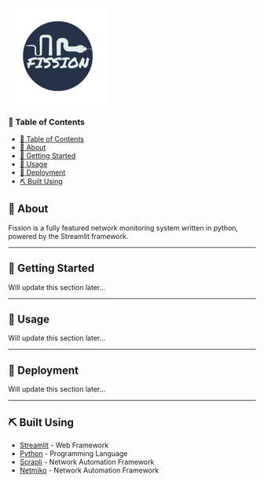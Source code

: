 <img align="center" width=40% heigh=40% src="assets/fission.png">


###  📝 Table of Contents

- [📝 Table of Contents](#table-of-contents )
- [🧐 About ](#about-a-name-abouta )
- [🏁 Getting Started ](#getting-started-a-name-getting_starteda )
- [🎈 Usage ](#usage-a-nameusagea )
- [🚀 Deployment ](#deployment-a-name-deploymenta )
- [⛏️ Built Using ](#️-built-using-a-name-built_usinga )


##  🧐 About <a name = "about"></a>


Fission is a fully featured network monitoring system written in python, powered by the Streamlit framework.

---

##  🏁 Getting Started <a name = "getting_started"></a>


Will update this section later...

---

##  🎈 Usage <a name="usage"></a>


Will update this section later...

---

##  🚀 Deployment <a name = "deployment"></a>


Will update this section later...

---

##  ⛏️ Built Using <a name = "built_using"></a>


- [Streamlit](https://streamlit.io/ ) - Web Framework
- [Python](https://python.org/ ) - Programming Language
- [Scrapli](https://github.com/carlmontanari/scrapli) - Network Automation Framework
- [Netmiko](https://github.com/ktbyers/netmiko) - Network Automation Framework
